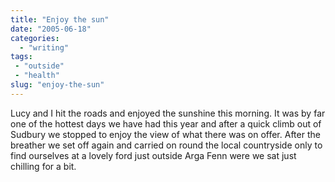 ```yaml
---
title: "Enjoy the sun"
date: "2005-06-18"
categories:
  - "writing"
tags:
 - "outside"
 - "health"
slug: "enjoy-the-sun"
---
```


<!-- [![Stour Valley](/images/20085671_43cb8b8525_m.jpg)](https://www.flickr.com/photos/funkylarma/20085671/ "Stour Valley") -->

Lucy and I hit the roads and enjoyed the sunshine this morning. It was by far one of the hottest days we have had this year and after a quick climb out of Sudbury we stopped to enjoy the view of what there was on offer. After the breather we set off again and carried on round the local countryside only to find ourselves at a lovely ford just outside Arga Fenn were we sat just chilling for a bit.

<!-- [![Lunch Break](/images/20085670_859943e59a_m.jpg)](https://www.flickr.com/photos/funkylarma/20085670/ "Lunch Break") -->
